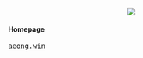 <p align="center">

<a href="https://osu.ppy.sh/users/14709263">
  <img src="https://osu-sig.vercel.app/card?user=14709263&mode=std&lang=en&blur=6&animation=true" />
</a>

<h4>Homepage</h4>

<a href="https://aeong.win">
  <kbd>aeong.win</kbd>
</a>

</p>
